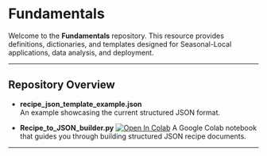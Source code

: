 # Fundamentals

Welcome to the **Fundamentals** repository. This resource provides definitions, dictionaries, and templates designed for Seasonal-Local applications, data analysis, and deployment.

---

## Repository Overview

- **recipe_json_template_example.json**  
  An example showcasing the current structured JSON format.

- **Recipe_to_JSON_builder.py**  [![Open In Colab](https://colab.research.google.com/assets/colab-badge.svg)](https://colab.research.google.com/drive/1Lv8VGf2Pwae5vEULWS7lxBZ831Ou4OQ1?usp=sharing)
  A Google Colab notebook that guides you through building structured JSON recipe documents.

---
